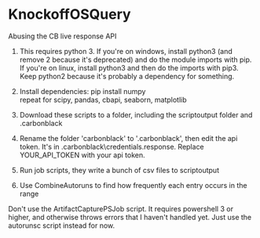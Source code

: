 # KnockoffOSQuery
Abusing the CB live response API
1. This requires python 3. If you're on windows, install python3 (and remove 2 because it's deprecated) and do the module imports with pip. If you're on linux, install python3 and then do the imports with pip3. Keep python2 because it's probably a dependency for something.

2. Install dependencies:
pip install numpy  
repeat for scipy, pandas, cbapi, seaborn, matplotlib

3. Download these scripts to a folder, including the scriptoutput folder and .carbonblack

4. Rename the folder 'carbonblack' to '.carbonblack', then edit the api token. It's in .carbonblack\credentials.response. Replace YOUR_API_TOKEN with your api token.

5. Run job scripts, they write a bunch of csv files to scriptoutput

6. Use CombineAutoruns to find how frequently each entry occurs in the range

Don't use the ArtifactCapturePSJob script. It requires powershell 3 or higher, and otherwise throws errors that I haven't handled yet. Just use the autorunsc script instead for now.




